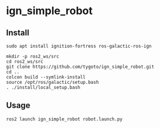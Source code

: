 # ign_simple_robot

## Install
```console
sudo apt install ignition-fortress ros-galactic-ros-ign

mkdir -p ros2_ws/src
cd ros2_ws/src
git clone https://github.com/tygoto/ign_simple_robot.git
cd ..
colcon build --symlink-install
source /opt/ros/galactic/setup.bash
. ./install/local_setup.bash
```

## Usage

```bash
ros2 launch ign_simple_robot robot.launch.py
```